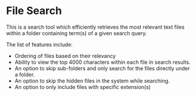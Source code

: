 # File Search 

This is a search tool which efficiently retrieves the most relevant text files within a folder containing term(s) of a given search query.


The list of features include:

- Ordering of files based on their relevancy
- Ability to view the top 4000 characters within each file in search results.
- An option to skip sub-folders and only search for the files directly under a folder.
- An option to skip the hidden files in the system while searching.
- An option to only include files with specific extension(s)
